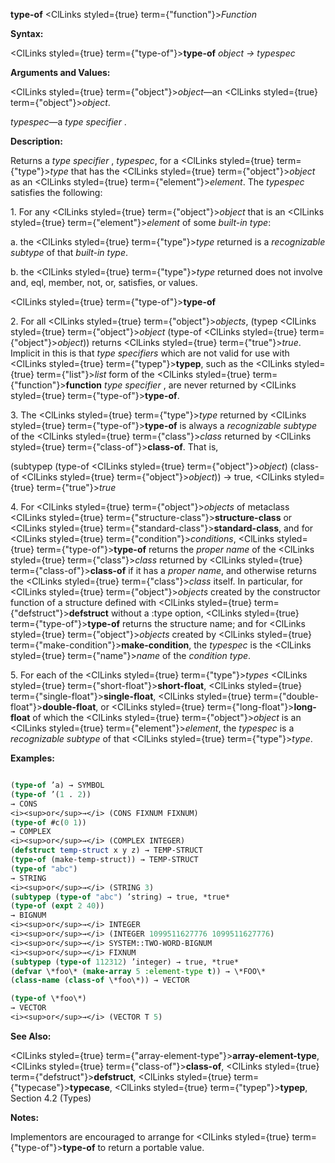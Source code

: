 **type-of** <ClLinks styled={true} term={"function"}><i>Function</i></ClLinks> 



**Syntax:** 



<ClLinks styled={true} term={"type-of"}><b>type-of</b></ClLinks> *object → typespec* 



**Arguments and Values:** 



<ClLinks styled={true} term={"object"}><i>object</i></ClLinks>—an <ClLinks styled={true} term={"object"}><i>object</i></ClLinks>. 



*typespec*—a *type specifier* . 



**Description:** 



Returns a *type specifier* , *typespec*, for a <ClLinks styled={true} term={"type"}><i>type</i></ClLinks> that has the <ClLinks styled={true} term={"object"}><i>object</i></ClLinks> as an <ClLinks styled={true} term={"element"}><i>element</i></ClLinks>. The *typespec* satisfies the following: 



1\. For any <ClLinks styled={true} term={"object"}><i>object</i></ClLinks> that is an <ClLinks styled={true} term={"element"}><i>element</i></ClLinks> of some *built-in type*: 



a. the <ClLinks styled={true} term={"type"}><i>type</i></ClLinks> returned is a *recognizable subtype* of that *built-in type*. 



b. the <ClLinks styled={true} term={"type"}><i>type</i></ClLinks> returned does not involve and, eql, member, not, or, satisfies, or values. 











<ClLinks styled={true} term={"type-of"}><b>type-of</b></ClLinks> 



2\. For all <ClLinks styled={true} term={"object"}><i>objects</i></ClLinks>, (typep <ClLinks styled={true} term={"object"}><i>object</i></ClLinks> (type-of <ClLinks styled={true} term={"object"}><i>object</i></ClLinks>)) returns <ClLinks styled={true} term={"true"}><i>true</i></ClLinks>. Implicit in this is that *type specifiers* which are not valid for use with <ClLinks styled={true} term={"typep"}><b>typep</b></ClLinks>, such as the <ClLinks styled={true} term={"list"}><i>list</i></ClLinks> form of the <ClLinks styled={true} term={"function"}><b>function</b></ClLinks> *type specifier* , are never returned by <ClLinks styled={true} term={"type-of"}><b>type-of</b></ClLinks>. 



3\. The <ClLinks styled={true} term={"type"}><i>type</i></ClLinks> returned by <ClLinks styled={true} term={"type-of"}><b>type-of</b></ClLinks> is always a *recognizable subtype* of the <ClLinks styled={true} term={"class"}><i>class</i></ClLinks> returned by <ClLinks styled={true} term={"class-of"}><b>class-of</b></ClLinks>. That is, 



(subtypep (type-of <ClLinks styled={true} term={"object"}><i>object</i></ClLinks>) (class-of <ClLinks styled={true} term={"object"}><i>object</i></ClLinks>)) → true, <ClLinks styled={true} term={"true"}><i>true</i></ClLinks> 



4\. For <ClLinks styled={true} term={"object"}><i>objects</i></ClLinks> of metaclass <ClLinks styled={true} term={"structure-class"}><b>structure-class</b></ClLinks> or <ClLinks styled={true} term={"standard-class"}><b>standard-class</b></ClLinks>, and for <ClLinks styled={true} term={"condition"}><i>conditions</i></ClLinks>, <ClLinks styled={true} term={"type-of"}><b>type-of</b></ClLinks> returns the *proper name* of the <ClLinks styled={true} term={"class"}><i>class</i></ClLinks> returned by <ClLinks styled={true} term={"class-of"}><b>class-of</b></ClLinks> if it has a *proper name*, and otherwise returns the <ClLinks styled={true} term={"class"}><i>class</i></ClLinks> itself. In particular, for <ClLinks styled={true} term={"object"}><i>objects</i></ClLinks> created by the constructor function of a structure defined with <ClLinks styled={true} term={"defstruct"}><b>defstruct</b></ClLinks> without a :type option, <ClLinks styled={true} term={"type-of"}><b>type-of</b></ClLinks> returns the structure name; and for <ClLinks styled={true} term={"object"}><i>objects</i></ClLinks> created by <ClLinks styled={true} term={"make-condition"}><b>make-condition</b></ClLinks>, the *typespec* is the <ClLinks styled={true} term={"name"}><i>name</i></ClLinks> of the *condition type*. 



5\. For each of the <ClLinks styled={true} term={"type"}><i>types</i></ClLinks> <ClLinks styled={true} term={"short-float"}><b>short-float</b></ClLinks>, <ClLinks styled={true} term={"single-float"}><b>single-float</b></ClLinks>, <ClLinks styled={true} term={"double-float"}><b>double-float</b></ClLinks>, or <ClLinks styled={true} term={"long-float"}><b>long-float</b></ClLinks> of which the <ClLinks styled={true} term={"object"}><i>object</i></ClLinks> is an <ClLinks styled={true} term={"element"}><i>element</i></ClLinks>, the *typespec* is a *recognizable subtype* of that <ClLinks styled={true} term={"type"}><i>type</i></ClLinks>. 



**Examples:**
```lisp

(type-of ’a) → SYMBOL 
(type-of ’(1 . 2)) 
→ CONS 
<i><sup>or</sup>→</i> (CONS FIXNUM FIXNUM) 
(type-of #c(0 1)) 
→ COMPLEX 
<i><sup>or</sup>→</i> (COMPLEX INTEGER) 
(defstruct temp-struct x y z) → TEMP-STRUCT 
(type-of (make-temp-struct)) → TEMP-STRUCT 
(type-of "abc") 
→ STRING 
<i><sup>or</sup>→</i> (STRING 3) 
(subtypep (type-of "abc") ’string) → true, *true* 
(type-of (expt 2 40)) 
→ BIGNUM 
<i><sup>or</sup>→</i> INTEGER 
<i><sup>or</sup>→</i> (INTEGER 1099511627776 1099511627776) 
<i><sup>or</sup>→</i> SYSTEM::TWO-WORD-BIGNUM 
<i><sup>or</sup>→</i> FIXNUM 
(subtypep (type-of 112312) ’integer) → true, *true* 
(defvar \*foo\* (make-array 5 :element-type t)) → \*FOO\* 
(class-name (class-of \*foo\*)) → VECTOR  

(type-of \*foo\*) 
→ VECTOR 
<i><sup>or</sup>→</i> (VECTOR T 5) 

```
**See Also:** 



<ClLinks styled={true} term={"array-element-type"}><b>array-element-type</b></ClLinks>, <ClLinks styled={true} term={"class-of"}><b>class-of</b></ClLinks>, <ClLinks styled={true} term={"defstruct"}><b>defstruct</b></ClLinks>, <ClLinks styled={true} term={"typecase"}><b>typecase</b></ClLinks>, <ClLinks styled={true} term={"typep"}><b>typep</b></ClLinks>, Section 4.2 (Types) 



**Notes:** 



Implementors are encouraged to arrange for <ClLinks styled={true} term={"type-of"}><b>type-of</b></ClLinks> to return a portable value. 



